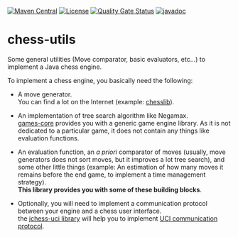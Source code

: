 [![Maven Central](https://img.shields.io/maven-central/v/com.fathzer/chess-utils)](https://central.sonatype.com/artifact/com.fathzer/chess-utils)
[![License](https://img.shields.io/badge/license-Apache%202.0-brightgreen.svg)](https://github.com/fathzer-games/chess-utils/blob/master/LICENSE)
[![Quality Gate Status](https://sonarcloud.io/api/project_badges/measure?project=fathzer_chess-utils&metric=alert_status)](https://sonarcloud.io/summary/new_code?id=fathzer-games_chess-utils)
[![javadoc](https://javadoc.io/badge2/com.fathzer/chess-utils/javadoc.svg)](https://javadoc.io/doc/com.fathzer/chess-utils)

# chess-utils

Some general utilities (Move comparator, basic evaluators, etc...) to implement a Java chess engine.

To implement a chess engine, you basically need the following:
- A move generator.  
You can find a lot on the Internet (example: [chesslib](https://github.com/bhlangonijr/chesslib)).

- An implementation of tree search algorithm like Negamax.  
[games-core](https://github.com/fathzer-games/games-core) provides you with a generic game engine library. As it is not dedicated to a particular game, it does not contain any things like evaluation functions.

- An evaluation function, an *a priori* comparator of moves (usually, move generators does not sort moves, but it improves a lot tree search), and some other little things (example: An estimation of how many moves it remains before the end game, to implement a time management strategy).  
**This library provides you with some of these building blocks**.

- Optionally, you will need to implement a communication protocol between your engine and a chess user interface.  
the [jchess-uci library](https://en.wikipedia.org/wiki/Universal_Chess_Interface) will help you to implement [UCI communication protocol]().

